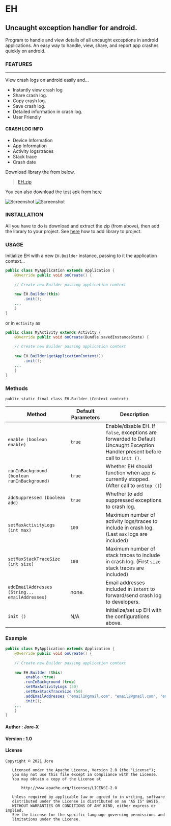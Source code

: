 # EH
## Uncaught exception handler for android.

Program to handle and view details of all uncaught exceptions in android applications. An easy way to handle, view, share, and report app crashes quickly on android.

### FEATURES
------------

View crash logs on android easily and...

* Instantly view crash log
* Share crash log.
* Copy crash log.
* Save crash log.
* Detailed information in crash log.
* User Friendly

#### CRASH LOG INFO

* Device Information
* App Information
* Activity logs/traces
* Stack trace
* Crash date

Download library the from below.

> [EH.zip](https://github.com/jorexdeveloper/EH/raw/main/EH.zip)

You can also download the test apk from [here](https://github.com/jorexdeveloper/EH/raw/main/EHTest/EHTest%20%201.0.apk)


![Screenshot](https://github.com/jorexdeveloper/EH/blob/main/img/screenshot_00.jpg)
![Screenshot](https://github.com/jorexdeveloper/EH/blob/main/img/screenshot_01.jpg)


### INSTALLATION

All you have to do is download and extract the zip (from above), then add the library to your project. See [here](https://www.google.com/) how to add library to project.

### USAGE

Initialize EH with a new `EH.Builder` instance, passing to it the application context...

```java
public class MyApplication extends Application {
    @Override public void onCreate() {
  
    // Create new Builder passing application context
   
    new EH.Builder(this)
        .init();
    ...
    }
}
```

or in `Activity` as

```java
public class MyActivity extends Activity {
    @Override public void onCreate(Bundle savedInstanceState) {
   
    // Create new Builder passing application context
   
    new EH.Builder(getApplicationContext())
        .init();
    ...
    }
}
```

### Methods

`public static final class EH.Builder (Context context)`

Method                                         | Default Parameters | Description
-----------------------------------------------|--------------------|--------------------------------------------------------------------------------------------------------------------
`enable (boolean enable)`                      | `true`             | Enable/disable EH. If `false`, exceptions are forwarded to Default Uncaught Exception Handler present before call to `init ()`.
`runInBackground (boolean runInBackground)`    | `true`             | Whether EH should function when app is currently stopped. (After call to `onStop ()`)
`addSuppressed (boolean add)`                  | `true`             | Whether to add suppressed exceptions to crash log.
`setMaxActivityLogs (int max)`                 | `100`              | Maximum number of activity logs/traces to include in crash log. (Last `max` logs are included)
`setMaxStackTraceSize (int size)`              | `100`              | Maximum number of stack traces to include in crash log. (First `size` stack traces are included)
`addEmailAddresses (String... emailAddresses)` |  none.             | Email addresses included in `Intent` to forward/send crash log to developers.
`init ()`                                      |  N/A               | Initialize/set up EH with the configurations above.

### Example

```java
public class MyApplication extends Application {
    @Override public void onCreate() {
    
    // Create new Builder passing application context
    
    new EH.Builder (this)
        .enable (true)
        .runInBackground (true)
        .setMaxActivityLogs (50)
        .setMaxStackTraceSize (50)
        .addEmailAddresses ("email1@gmail.com", "email2@gmail.com", "email3@gmail.com")
        .init();
    ...
    }
}
```

#### Author : Jore-X

#### Version : 1.0

#### License

```
Copyright © 2021 Jore

   Licensed under the Apache License, Version 2.0 (the "License");
   you may not use this file except in compliance with the License.
   You may obtain a copy of the License at

       http://www.apache.org/licenses/LICENSE-2.0

   Unless required by applicable law or agreed to in writing, software
   distributed under the License is distributed on an "AS IS" BASIS,
   WITHOUT WARRANTIES OR CONDITIONS OF ANY KIND, either express or implied.
   See the License for the specific language governing permissions and
   limitations under the License.
```
